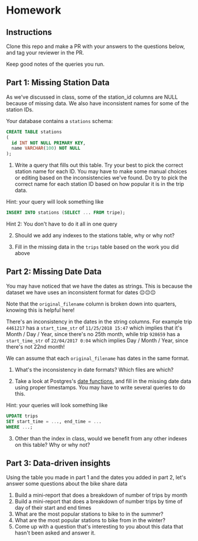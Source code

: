 # Homework

## Instructions

Clone this repo and make a PR with your answers to the questions below, and tag your reviewer in the PR.

Keep good notes of the queries you run.

## Part 1: Missing Station Data

As we've discussed in class, some of the station_id columns are NULL because of missing data. We also have inconsistent names for some of the station IDs.

Your database contains a `stations` schema:

```sql
CREATE TABLE stations
(
  id INT NOT NULL PRIMARY KEY,
  name VARCHAR(100) NOT NULL
);
```

1) Write a query that fills out this table. Try your best to pick the correct station name for each ID. You may have to make some manual choices or editing based on the inconsistencies we've found. Do try to pick the correct name for each station ID based on how popular it is in the trip data.

Hint: your query will look something like

``` sql
INSERT INTO stations (SELECT ... FROM tripe);
```

Hint 2: You don't have to do it all in one query

2) Should we add any indexes to the stations table, why or why not?

3) Fill in the missing data in the `trips` table based on the work you did above

## Part 2: Missing Date Data

You may have noticed that we have the dates as strings. This is because the dataset we have uses an inconsistent format for dates 😔😔😔

Note that the `original_filename` column is broken down into quarters, knowing this is helpful here!

There's an inconsistency in the dates in the string columns. For example trip `4461217` has a `start_time_str` of `11/25/2018 15:47` which implies that it's Month / Day / Year, since there's no 25th month, while trip `928659` has a `start_time_str` of `22/04/2017 0:04` which implies Day / Month / Year, since there's not 22nd month!

We can assume that each `original_filename` has dates in the same format.

1) What's the inconsistency in date formats? Which files are which?

2) Take a look at Postgres's [date functions](https://www.postgresql.org/docs/12/functions-datetime.html), and fill in the missing date data using proper timestamps. You may have to write several queries to do this.

Hint: your queries will look something like

``` sql
UPDATE trips
SET start_time = ..., end_time = ...
WHERE ...;
```

3) Other than the index in class, would we benefit from any other indexes on this table? Why or why not?

## Part 3: Data-driven insights

Using the table you made in part 1 and the dates you added in part 2, let's answer some questions about the bike share data

1) Build a mini-report that does a breakdown of number of trips by month
2) Build a mini-report that does a breakdown of number trips by time of day of their start and end times
3) What are the most popular stations to bike to in the summer?
4) What are the most popular stations to bike from in the winter?
5) Come up with a question that's interesting to you about this data that hasn't been asked and answer it.


